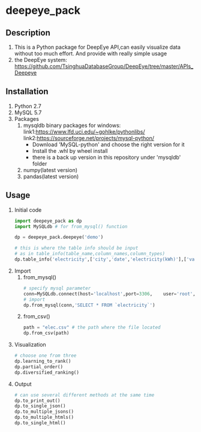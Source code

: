# deepeye_pack

## Description
1. This is a Python package for DeepEye API,can easily visualize data without too much effort. And provide with really simple usage
2. the DeepEye system: https://github.com/TsinghuaDatabaseGroup/DeepEye/tree/master/APIs_Deepeye

## Installation
1. Python 2.7
2. MySQL 5.7
3. Packages
    1. mysqldb binary packages for windows: link1:https://www.lfd.uci.edu/~gohlke/pythonlibs/ <br>link2:https://sourceforge.net/projects/mysql-python/
        - Download 'MySQL-python' and choose the right version for it 
        - Install the .whl by wheel install
        - there is a back up version in this repository under 'mysqldb' folder 
    2. numpy(latest version)
    3. pandas(latest version)

## Usage
1. Initial code
    ```py     
    import deepeye_pack as dp
    import MySQLdb # for from_mysql() function 
    
    dp = deepeye_pack.deepeye('demo')

    # this is where the table info should be input
    # as in table_info(table_name,column_names,column_types)
    dp.table_info('electricity',['city','date','electricity(kWh)'],['varchar','date','float'])
    ```
2. Import
    1. from_mysql()
        ```py
        # specify mysql parameter
        conn=MySQLdb.connect(host='localhost',port=3306,    user='root',passwd='ppww',db='deepeye',charset='utf8') 
        # import 
        dp.from_mysql(conn,'SELECT * FROM `electricity`')
        ```
    2. from_csv()
        ```py
        path = "elec.csv" # the path where the file located
        dp.from_csv(path)
        ```
3. Visualization
    ```py
    # choose one from three
    dp.learning_to_rank()
    dp.partial_order()
    dp.diversified_ranking()
    ```
4. Output
    ```py
    # can use several different methods at the same time
    dp.to_print_out()
    dp.to_single_json()
    dp.to_multiple_jsons()
    dp.to_multiple_htmls()
    dp.to_single_html()
    ```
